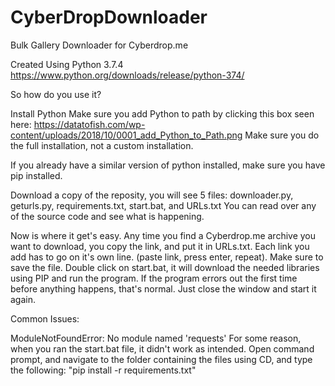 # CyberDropDownloader
Bulk Gallery Downloader for Cyberdrop.me

Created Using Python 3.7.4
https://www.python.org/downloads/release/python-374/


So how do you use it?

Install Python
Make sure you add Python to path by clicking this box seen here: https://datatofish.com/wp-content/uploads/2018/10/0001_add_Python_to_Path.png
Make sure you do the full installation, not a custom installation.

If you already have a similar version of python installed, make sure you have pip installed.

Download a copy of the reposity, you will see 5 files: downloader.py, geturls.py, requirements.txt, start.bat, and URLs.txt
You can read over any of the source code and see what is happening.

Now is where it get's easy. Any time you find a Cyberdrop.me archive you want to download, you copy the link, and put it in URLs.txt. Each link you add has to go on it's own line. (paste link, press enter, repeat). Make sure to save the file.
Double click on start.bat, it will download the needed libraries using PIP and run the program.
If the program errors out the first time before anything happens, that's normal. Just close the window and start it again.


Common Issues:

ModuleNotFoundError: No module named 'requests'
For some reason, when you ran the start.bat file, it didn't work as intended. Open command prompt, and navigate to the folder containing the files using CD, and type the following: "pip install -r requirements.txt"
